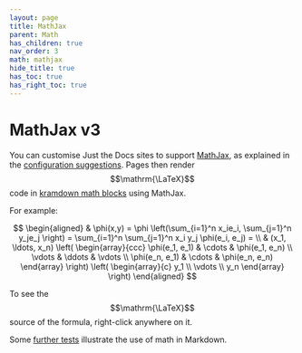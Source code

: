 ```yaml
---
layout: page
title: MathJax
parent: Math
has_children: true
nav_order: 3
math: mathjax
hide_title: true
has_toc: true
has_right_toc: true
---
```

# MathJax v3

You can customise Just the Docs sites to support [MathJax],
as explained in the [configuration suggestions]. 
Pages then render $$\mathrm{\LaTeX}$$ code in [kramdown math blocks] using MathJax.

For example:

$$
\begin{aligned}
  & \phi(x,y) = \phi \left(\sum_{i=1}^n x_ie_i, \sum_{j=1}^n y_je_j \right)
  = \sum_{i=1}^n \sum_{j=1}^n x_i y_j \phi(e_i, e_j) = \\
  & (x_1, \ldots, x_n) \left( \begin{array}{ccc}
      \phi(e_1, e_1) & \cdots & \phi(e_1, e_n) \\
      \vdots & \ddots & \vdots \\
      \phi(e_n, e_1) & \cdots & \phi(e_n, e_n)
    \end{array} \right)
  \left( \begin{array}{c}
      y_1 \\
      \vdots \\
      y_n
    \end{array} \right)
\end{aligned}
$$

To see the $$\mathrm{\LaTeX}$$ source of the formula, right-click anywhere on it.

Some [further tests] illustrate the use of math in Markdown.

[MathJax]: https://mathjax.org
[configuration suggestions]: ../config
[kramdown math blocks]: https://kramdown.gettalong.org/syntax.html#math-blocks
[further tests]: ../tests
